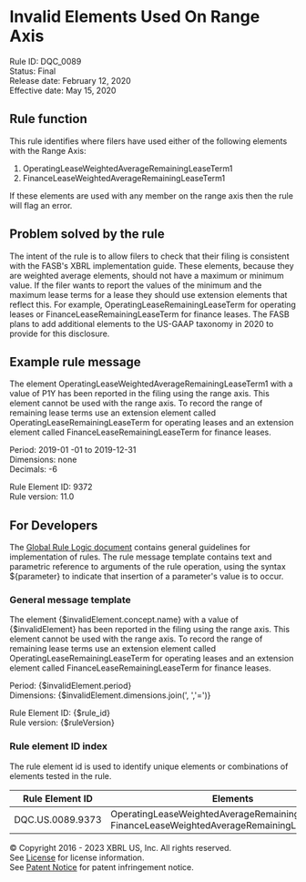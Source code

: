 # Invalid Elements Used On Range Axis  
Rule ID: DQC_0089  
Status: Final  
Release date: February 12, 2020  
Effective date: May 15, 2020  

## Rule function  
This rule identifies where filers have used either of the following elements with the Range Axis:  

1. OperatingLeaseWeightedAverageRemainingLeaseTerm1  
2. FinanceLeaseWeightedAverageRemainingLeaseTerm1  

If these elements are used with any member on the range axis then the rule will flag an error.  

## Problem solved by the rule  
The intent of the rule is to allow filers to check that their filing is consistent with the  FASB's XBRL implementation  guide.  These elements, because they are weighted average elements, should not have a maximum or minimum value.  If the filer wants to report the values of the minimum and the maximum lease terms for a lease they should use extension elements that reflect this.  For example, OperatingLeaseRemainingLeaseTerm for operating leases or FinanceLeaseRemainingLeaseTerm for finance leases.  The FASB plans to add additional elements to the US-GAAP taxonomy in 2020 to provide for this disclosure.  

## Example rule message  
The element OperatingLeaseWeightedAverageRemainingLeaseTerm1 with a value of P1Y has been reported in the filing using the range axis. This element cannot be used with the range axis. To record the range of remaining lease terms use an extension element called OperatingLeaseRemainingLeaseTerm for operating leases and an extension element called FinanceLeaseRemainingLeaseTerm for finance leases.  

Period: 2019-01 -01 to 2019-12-31  
Dimensions: none  
Decimals: -6  

Rule Element ID: 9372  
Rule version: 11.0  

## For Developers  
The [Global Rule Logic document](https://github.com/DataQualityCommittee/dqc_us_rules/blob/master/docs/GlobalRuleLogic.md) contains general guidelines for implementation of rules. The rule message template contains text and parametric reference to arguments of the rule operation, using the syntax ${parameter} to indicate that insertion of a parameter's value is to occur. 
  
### General message template  
The element {$invalidElement.concept.name} with a value of {$invalidElement} has been reported in the filing using the range axis. This element cannot be used with the range axis. To record the range of remaining lease terms use an extension element called OperatingLeaseRemainingLeaseTerm for operating leases and an extension element called FinanceLeaseRemainingLeaseTerm for finance leases.  

Period: {$invalidElement.period}  
Dimensions: {$invalidElement.dimensions.join(', ','=')}  

Rule Element ID: {$rule_id}  
Rule version: {$ruleVersion}  

### Rule element ID index 
The rule element id is used to identify unique elements or combinations of elements tested in the rule. 
  
|Rule Element ID|Elements|  
|--------|--------|  
|DQC.US.0089.9373|OperatingLeaseWeightedAverageRemainingLeaseTerm1, FinanceLeaseWeightedAverageRemainingLeaseTerm1|  

© Copyright 2016 - 2023 XBRL US, Inc. All rights reserved.   
See [License](https://xbrl.us/dqc-license) for license information.  
See [Patent Notice](https://xbrl.us/dqc-patent) for patent infringement notice.  
